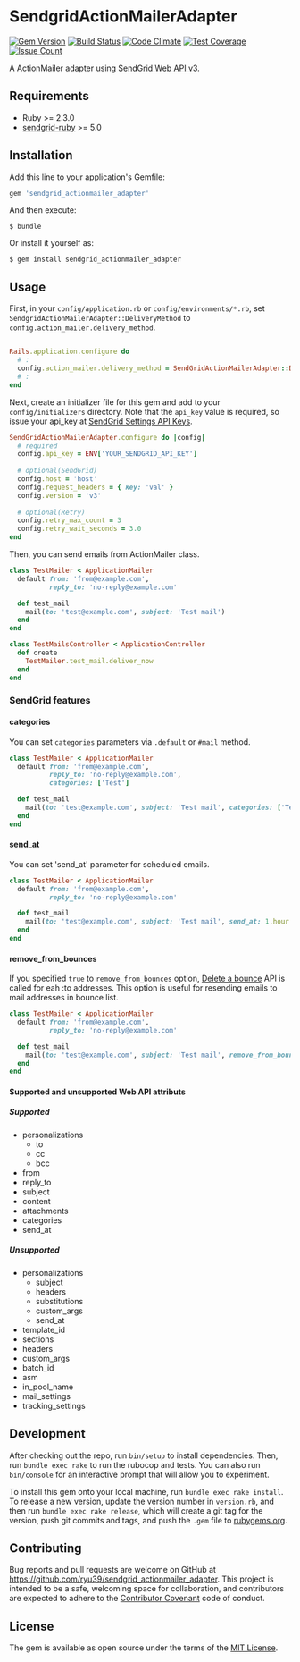 # SendgridActionMailerAdapter

[![Gem Version](https://badge.fury.io/rb/sendgrid_actionmailer_adapter.svg)](https://badge.fury.io/rb/sendgrid_actionmailer_adapter)
[![Build Status](https://travis-ci.org/ryu39/sendgrid_actionmailer_adapter.svg?branch=master)](https://travis-ci.org/ryu39/sendgrid_actionmailer_adapter)
[![Code Climate](https://codeclimate.com/github/ryu39/sendgrid_actionmailer_adapter/badges/gpa.svg)](https://codeclimate.com/github/ryu39/sendgrid_actionmailer_adapter)
[![Test Coverage](https://codeclimate.com/github/ryu39/sendgrid_actionmailer_adapter/badges/coverage.svg)](https://codeclimate.com/github/ryu39/sendgrid_actionmailer_adapter/coverage)
[![Issue Count](https://codeclimate.com/github/ryu39/sendgrid_actionmailer_adapter/badges/issue_count.svg)](https://codeclimate.com/github/ryu39/sendgrid_actionmailer_adapter)

A ActionMailer adapter using [SendGrid Web API v3](https://sendgrid.com/docs/API_Reference/Web_API_v3/index.html).

## Requirements

* Ruby >= 2.3.0
* [sendgrid-ruby](https://github.com/sendgrid/sendgrid-ruby) >= 5.0


## Installation

Add this line to your application's Gemfile:

```ruby
gem 'sendgrid_actionmailer_adapter'
```

And then execute:

    $ bundle

Or install it yourself as:

    $ gem install sendgrid_actionmailer_adapter


## Usage

First, in your `config/application.rb` or `config/environments/*.rb`, 
set `SendgridActionMailerAdapter::DeliveryMethod` to `config.action_mailer.delivery_method`.

```ruby

Rails.application.configure do
  # :
  config.action_mailer.delivery_method = SendGridActionMailerAdapter::DeliveryMethod
  # :
end

```

Next, create an initializer file for this gem and add to your `config/initializers` directory.
Note that the `api_key` value is required, so issue your api_key at [SendGrid Settings API Keys](https://app.sendgrid.com/settings/api_keys).

```ruby
SendGridActionMailerAdapter.configure do |config|
  # required
  config.api_key = ENV['YOUR_SENDGRID_API_KEY']
  
  # optional(SendGrid)
  config.host = 'host'
  config.request_headers = { key: 'val' }
  config.version = 'v3'
  
  # optional(Retry)
  config.retry_max_count = 3
  config.retry_wait_seconds = 3.0
end
```

Then, you can send emails from ActionMailer class. 

```ruby
class TestMailer < ApplicationMailer
  default from: 'from@example.com',
          reply_to: 'no-reply@example.com'

  def test_mail
    mail(to: 'test@example.com', subject: 'Test mail')
  end
end

class TestMailsController < ApplicationController
  def create
    TestMailer.test_mail.deliver_now 
  end
end
```

### SendGrid features

#### categories

You can set `categories` parameters via `.default` or `#mail` method.

```ruby
class TestMailer < ApplicationMailer
  default from: 'from@example.com',
          reply_to: 'no-reply@example.com',
          categories: ['Test']

  def test_mail
    mail(to: 'test@example.com', subject: 'Test mail', categories: ['Test1', 'Test2'])
  end
end
```

#### send_at 

You can set 'send_at' parameter for scheduled emails.

```ruby
class TestMailer < ApplicationMailer
  default from: 'from@example.com',
          reply_to: 'no-reply@example.com'

  def test_mail
    mail(to: 'test@example.com', subject: 'Test mail', send_at: 1.hour.since)
  end
end
```

#### remove_from_bounces

If you specified `true` to `remove_from_bounces` option, 
[Delete a bounce](https://sendgrid.kke.co.jp/docs/API_Reference/Web_API_v3/bounces.html#Delete-a-bounce-DELETE)
API is called for eah :to addresses.
This option is useful for resending emails to mail addresses in bounce list.

```ruby
class TestMailer < ApplicationMailer
  default from: 'from@example.com',
          reply_to: 'no-reply@example.com'

  def test_mail
    mail(to: 'test@example.com', subject: 'Test mail', remove_from_bounces: true)
  end
end
```

#### Supported and unsupported Web API attributs

##### Supported

* personalizations
  * to
  * cc
  * bcc
* from
* reply_to
* subject
* content
* attachments
* categories
* send_at

##### Unsupported

* personalizations
  * subject
  * headers
  * substitutions
  * custom_args
  * send_at
* template_id
* sections
* headers
* custom_args
* batch_id
* asm
* in_pool_name
* mail_settings
* tracking_settings


## Development

After checking out the repo, run `bin/setup` to install dependencies.
Then, run `bundle exec rake` to run the rubocop and tests.
You can also run `bin/console` for an interactive prompt that will allow you to experiment.

To install this gem onto your local machine, run `bundle exec rake install`.
To release a new version, update the version number in `version.rb`,
and then run `bundle exec rake release`, which will create a git tag for the version,
push git commits and tags, and push the `.gem` file to [rubygems.org](https://rubygems.org).


## Contributing

Bug reports and pull requests are welcome on GitHub at https://github.com/ryu39/sendgrid_actionmailer_adapter.
This project is intended to be a safe, welcoming space for collaboration, 
and contributors are expected to adhere to the [Contributor Covenant](http://contributor-covenant.org) code of conduct.


## License

The gem is available as open source under the terms of the [MIT License](http://opensource.org/licenses/MIT).

